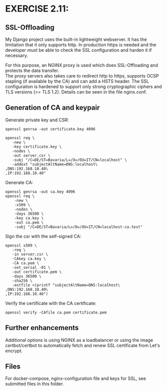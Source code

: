 # EXERCISE 2.11: 
## SSL-Offloading
My Django project uses the built-in lightweight webserver. It has the limitation that it only supports http.
In production https is needed and the developer must be able to check the SSL configuration and harden it if necessary.

For this purpose, an NGINX proxy is used which does SSL-Offloading and protects the data transfer.  
The proxy servers also takes care to redirect http to https, supports OCSP stapling (if available by the CA) and can add a HSTS header.
The SSL configuration is hardened to support only strong cryptographic ciphers and TLS versions (>= TLS 1.2).
Details can be seen in the file nginx.conf.

## Generation of CA and keypair
Generate private key and CSR:
 ``` 
openssl genrsa -out certificate.key 4096

openssl req \
	-new \
	-key certificate.key \
	-nodes \
	-out server.csr \
	-subj "/C=DE/ST=Bavaria/L=/O=/OU=IT/CN=localhost" \
	-addext "subjectAltName=DNS:localhost\
,DNS:192.168.10.40\
,IP:192.168.10.40"
``` 
Generate CA:
``` 
openssl genrsa -out ca.key 4096
openssl req \
	-new \
	-x509 \
	-nodes \
	-days 36500 \
	-key ca.key \
	-out ca.pem \
	-subj "/C=DE/ST=Bavaria/L=/O=/OU=IT/CN=localhost-ca.test"
 ``` 
Sign the csr with the self-signed CA: 
 ``` 
openssl x509 \
	-req \
	-in server.csr \
	-CAkey ca.key \
	-CA ca.pem \
	-set_serial -01 \
	-out certificate.pem \
	-days 36500 \
	-sha256 \
	-extfile <(printf "subjectAltName=DNS:localhost\
,DNS:192.168.10.40\
,IP:192.168.10.40")	
 ``` 

Verify the certificate with the CA certificate:
 ``` 
openssl verify -CAfile ca.pem certificate.pem
``` 
## Further enhancements
Additional options is using NGINX as a loadbalancer or using the image certbot/certbot to automatically fetch and renew SSL certificate from Let's encrypt.

## Files
For docker-compose, nginx-configuration file and keys for SSL, see submitted files in this folder.